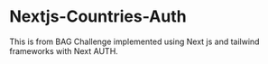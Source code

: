 # Nextjs-Countries-Auth
This is from BAG Challenge implemented using Next js and tailwind frameworks with Next AUTH.
